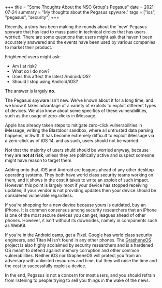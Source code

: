 +++
title = "Some Thoughts About the NSO Group's Pegasus"
date = 2021-07-24
summary = "My thoughts about the Pegasus spyware."
tags = ["ios", "pegasus", "security"]
+++

Recently, a story has been making the rounds about the 'new' Pegasus spyware that has lead to mass panic in technical circles that has users worried. There are some questions that users might ask that haven't been accurately answered and the events have been used by various companies to market their product.

Frightened users might ask:

* Am I at risk?
* What do I do now?
* Does this affect the latest Android/iOS?
* Should I stop using Android/iOS?

The answer is largely **no**. 

The Pegasus spyware isn't new. We've known about it for a long time, and we know it takes advantage of a variety of exploits to exploit different types of devices. We also know about some specifics of these vulnerabilities, such as the usage of zero-clicks in iMessage.

Apple has already taken steps to mitigate zero-click vulnerabilities in iMessage, writing the Blastdoor sandbox, where all untrusted data parsing happens, in Swift. It has become extremely difficult to exploit iMessage via a zero-click as of iOS 14, and as such, users should not be worried.

Not that the majority of users shuld should be worried anyway, because they are **not at risk**, unless they are politically active and suspect someone might have reason to target them.

Adding onto that, iOS and Android are leagues ahead of any other desktop operating systems. They both have world class security teams working on them, and it shows in the cost it takes to write an exploit of such impact. However, this point is largely moot if your device has stopped receiving updates; if your vendor is not providing updates then your device should be considered vulnerable regardless.

If you're shopping for a new device because yours is outdated, buy an iPhone. It is common consensus among security researchers that an iPhone is one of the most secure devices you can get, leagues ahead of other phones. However, it isn't without its downsides, namely in components such as WebKit.

If you're in the Android camp, get a Pixel. Google has world class security engineers, and Titan M isn't found in any other phones. The [GrapheneOS](https://grapheneos.org) project is also highly acclaimed by security researchers and is a hardened OS meant to defend against memory corruption and other common vulnerabilities. Neither iOS nor GrapheneOS will protect you from an adversary with unlimited resources and time, but they will raise the time and the cost to successfully exploit a device. 

In the end, Pegasus is not a concern for most users, and you should refrain from listening to people trying to sell you things in the wake of the news.
